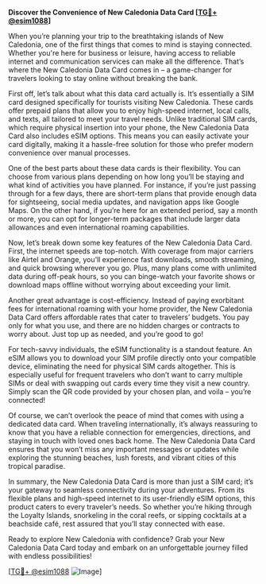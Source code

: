 **Discover the Convenience of New Caledonia Data Card [[TG💪+ @esim1088](https://t.me/s/esim1088)]**

When you’re planning your trip to the breathtaking islands of New Caledonia, one of the first things that comes to mind is staying connected. Whether you're here for business or leisure, having access to reliable internet and communication services can make all the difference. That’s where the New Caledonia Data Card comes in – a game-changer for travelers looking to stay online without breaking the bank.

First off, let’s talk about what this data card actually is. It’s essentially a SIM card designed specifically for tourists visiting New Caledonia. These cards offer prepaid plans that allow you to enjoy high-speed internet, local calls, and texts, all tailored to meet your travel needs. Unlike traditional SIM cards, which require physical insertion into your phone, the New Caledonia Data Card also includes eSIM options. This means you can easily activate your card digitally, making it a hassle-free solution for those who prefer modern convenience over manual processes.

One of the best parts about these data cards is their flexibility. You can choose from various plans depending on how long you’ll be staying and what kind of activities you have planned. For instance, if you’re just passing through for a few days, there are short-term plans that provide enough data for sightseeing, social media updates, and navigation apps like Google Maps. On the other hand, if you’re here for an extended period, say a month or more, you can opt for longer-term packages that include larger data allowances and even international roaming capabilities.

Now, let’s break down some key features of the New Caledonia Data Card. First, the internet speeds are top-notch. With coverage from major carriers like Airtel and Orange, you’ll experience fast downloads, smooth streaming, and quick browsing wherever you go. Plus, many plans come with unlimited data during off-peak hours, so you can binge-watch your favorite shows or download maps offline without worrying about exceeding your limit.

Another great advantage is cost-efficiency. Instead of paying exorbitant fees for international roaming with your home provider, the New Caledonia Data Card offers affordable rates that cater to travelers’ budgets. You pay only for what you use, and there are no hidden charges or contracts to worry about. Just top up as needed, and you’re good to go!

For tech-savvy individuals, the eSIM functionality is a standout feature. An eSIM allows you to download your SIM profile directly onto your compatible device, eliminating the need for physical SIM cards altogether. This is especially useful for frequent travelers who don’t want to carry multiple SIMs or deal with swapping out cards every time they visit a new country. Simply scan the QR code provided by your chosen plan, and voila – you’re connected!

Of course, we can’t overlook the peace of mind that comes with using a dedicated data card. When traveling internationally, it’s always reassuring to know that you have a reliable connection for emergencies, directions, and staying in touch with loved ones back home. The New Caledonia Data Card ensures that you won’t miss any important messages or updates while exploring the stunning beaches, lush forests, and vibrant cities of this tropical paradise.

In summary, the New Caledonia Data Card is more than just a SIM card; it’s your gateway to seamless connectivity during your adventures. From its flexible plans and high-speed internet to its user-friendly eSIM options, this product caters to every traveler’s needs. So whether you’re hiking through the Loyalty Islands, snorkeling in the coral reefs, or sipping cocktails at a beachside café, rest assured that you’ll stay connected with ease.

Ready to explore New Caledonia with confidence? Grab your New Caledonia Data Card today and embark on an unforgettable journey filled with endless possibilities! 

[[TG💪+ @esim1088](https://t.me/s/esim1088) ![Image](https://i.postimg.cc/Y0z9fWf4/image.png)]
